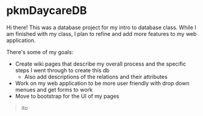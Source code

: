 # pkmDaycareDB

Hi there! This was a database project for my intro to database class. While I am finished with my class, I plan to refine and add more features to my web application.

There's some of my goals: 
* Create wiki pages that describe my overall process and the specific steps I went through to create this db
  * Also add descriptions of the relations and their attributes
* Work on my web application to be more user friendly with drop down menues and get forms to work
* Move to bootstrap for the UI of my pages

> ito
